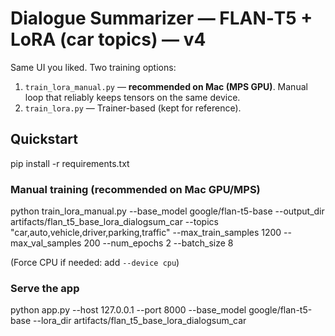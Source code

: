 # Dialogue Summarizer — FLAN‑T5 + LoRA (car topics) — v4

Same UI you liked. Two training options:
1) `train_lora_manual.py` — **recommended on Mac (MPS GPU)**. Manual loop that reliably keeps tensors on the same device.
2) `train_lora.py` — Trainer-based (kept for reference).

## Quickstart
pip install -r requirements.txt

### Manual training (recommended on Mac GPU/MPS)
python train_lora_manual.py   --base_model google/flan-t5-base   --output_dir artifacts/flan_t5_base_lora_dialogsum_car   --topics "car,auto,vehicle,driver,parking,traffic"   --max_train_samples 1200   --max_val_samples 200   --num_epochs 2   --batch_size 8

(Force CPU if needed: add `--device cpu`)

### Serve the app
python app.py --host 127.0.0.1 --port 8000   --base_model google/flan-t5-base   --lora_dir artifacts/flan_t5_base_lora_dialogsum_car
